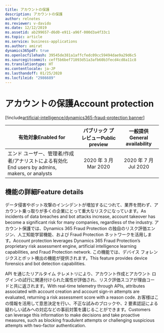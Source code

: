 ```yaml
---
title: アカウントの保護
description: アカウントの保護
author: relnotes
ms.reviewer: v-davido
ms.date: 12/12/2019
ms.assetid: ab299657-d6d0-e911-a96f-000d3a4f33c1
ms.topic: article
ms.service: business-applications
ms.author: amirat
dynamics365pdf: true
ms.openlocfilehash: 39545de381a1affcfedc09cc59494dae9a29d6c5
ms.sourcegitcommit: ceff5b6bef71093d51a3afb60b3fecd4cd8a11c8
ms.translationtype: HT
ms.contentlocale: ja-JP
ms.lasthandoff: 01/25/2020
ms.locfileid: "2986689"
---
```

# <a name="account-protection"></a><span data-ttu-id="9cab2-103">アカウントの保護</span><span class="sxs-lookup"><span data-stu-id="9cab2-103">Account protection</span></span>
[!include[artificial-intelligence/dynamics365-fraud-protection banner](../includes/artificial-intelligence/dynamics365-fraud-protection.md)]

| <span data-ttu-id="9cab2-104">有効対象</span><span class="sxs-lookup"><span data-stu-id="9cab2-104">Enabled for</span></span>    |  <span data-ttu-id="9cab2-105">パブリック プレビュー</span><span class="sxs-lookup"><span data-stu-id="9cab2-105">Public preview</span></span> | <span data-ttu-id="9cab2-106">一般提供</span><span class="sxs-lookup"><span data-stu-id="9cab2-106">General availability</span></span> | 
| ---------- | :----------: |:----------: |
|<span data-ttu-id="9cab2-107">エンド ユーザー、管理者/作成者/アナリストによる有効化</span><span class="sxs-lookup"><span data-stu-id="9cab2-107">End users by admins, makers, or analysts</span></span>|<span data-ttu-id="9cab2-108">2020 年 3 月</span><span class="sxs-lookup"><span data-stu-id="9cab2-108">Mar 2020</span></span>| <span data-ttu-id="9cab2-109">2020 年 7 月</span><span class="sxs-lookup"><span data-stu-id="9cab2-109">Jul 2020</span></span>|






## <a name="feature-details"></a><span data-ttu-id="9cab2-110">機能の詳細</span><span class="sxs-lookup"><span data-stu-id="9cab2-110">Feature details</span></span>
<!--feature detail start -->
<span data-ttu-id="9cab2-111">データ侵害やボット攻撃のインシデントが増加するにつれて、業界を問わず、アカウント乗っ取りが多くの企業にとって重大なリスクになっています。</span><span class="sxs-lookup"><span data-stu-id="9cab2-111">As incidents of data breaches and bot attacks increase, account takeover has become a significant risk for many companies, regardless of the industry.</span></span> <span data-ttu-id="9cab2-112">アカウント保護では、Dynamics 365 Fraud Protection の独自のリスク評価エンジン、人工知能学習機能、および Fraud Protection ネットワークを活用します。</span><span class="sxs-lookup"><span data-stu-id="9cab2-112">Account protection leverages Dynamics 365 Fraud Protection’s proprietary risk assessment engine, artificial intelligence learning capabilities, and Fraud Protection network.</span></span> <span data-ttu-id="9cab2-113">この機能では、デバイス フォレンジクスとボット検出の機能が提供されます。</span><span class="sxs-lookup"><span data-stu-id="9cab2-113">This feature provides device forensics and bot detection capabilities.</span></span> 

<span data-ttu-id="9cab2-114">API を通じたリアルタイム テレメトリにより、アカウント作成とアカウント ログインの試行に関連付けられた属性が評価され、リスク評価スコアが理由コードと共に返されます。</span><span class="sxs-lookup"><span data-stu-id="9cab2-114">With real-time telemetry through APIs, attributes associated with account creation and account sign-in attempts are evaluated, returning a risk assessment score with a reason code.</span></span> <span data-ttu-id="9cab2-115">お客様はこの情報を活用して意思決定を行い、不正な試みのブロックや、2 要素認証による疑わしい試みへの対応などの事前対策を講じることができます。</span><span class="sxs-lookup"><span data-stu-id="9cab2-115">Customers can leverage this information to make decisions and take proactive measures, such as blocking fraudulent attempts or challenging suspicious attempts with two-factor authentication.</span></span> 
<!--feature detail end -->









